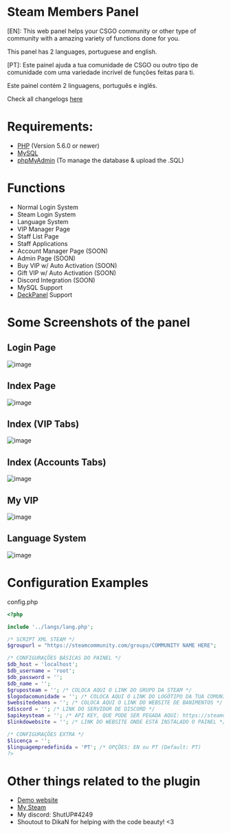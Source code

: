 # Steam Members Panel

[EN]:
This web panel helps your CSGO community or other type of community with a amazing variety of functions done for you.

This panel has 2 languages, portuguese and english.

[PT]:
Este painel ajuda a tua comunidade de CSGO ou outro tipo de comunidade com uma variedade incrível de funções feitas para ti.

Este painel contém 2 linguagens, português e inglês.

Check all changelogs [here](https://github.com/ShutAP1337/Steam-Members-Panel/blob/master/CHANGELOG.md)

# Requirements:
- [PHP](https://php.net/) (Version 5.6.0 or newer)
- [MySQL](https://www.mysql.com/)
- [phpMyAdmin](https://www.phpmyadmin.net/) (To manage the database & upload the .SQL)

# Functions
- Normal Login System
- Steam Login System
- Language System
- VIP Manager Page
- Staff List Page
- Staff Applications
- Account Manager Page (SOON)
- Admin Page (SOON)
- Buy VIP w/ Auto Activation (SOON)
- Gift VIP w/ Auto Activation (SOON)
- Discord Integration (SOON)
- MySQL Support
- [DeckPanel](https://deckhost.pt/cart.php?a=confproduct&i=0) Support

# Some Screenshots of the panel
## Login Page
![image](https://user-images.githubusercontent.com/41197101/59125477-610fd400-895a-11e9-92ea-490b2511ad28.png)

## Index Page
![image](https://user-images.githubusercontent.com/41197101/59125513-75ec6780-895a-11e9-8810-da396d4d16eb.png)

## Index (VIP Tabs)
![image](https://user-images.githubusercontent.com/41197101/59125548-8dc3eb80-895a-11e9-8def-083d10237908.png)

## Index (Accounts Tabs)
![image](https://user-images.githubusercontent.com/41197101/59125579-a7653300-895a-11e9-9733-0ce4b50c40c5.png)

## My VIP
![image](https://user-images.githubusercontent.com/41197101/59125290-c6af9080-8959-11e9-977c-4f08baf4db89.png)

## Language System
![image](https://user-images.githubusercontent.com/41197101/59125603-b6e47c00-895a-11e9-9c1e-f67847fd1a0e.png)

# Configuration Examples
config.php
```php
<?php

include '../langs/lang.php';

/* SCRIPT XML STEAM */
$groupurl = "https://steamcommunity.com/groups/COMMUNITY NAME HERE";

/* CONFIGURAÇÕES BÁSICAS DO PAINEL */
$db_host = 'localhost';
$db_username = 'root';
$db_password = '';
$db_name = '';
$gruposteam = ''; /* COLOCA AQUI O LINK DO GRUPO DA STEAM */
$logodacomunidade = ''; /* COLOCA AQUI O LINK DO LOGÓTIPO DA TUA COMUNIDADE (PNG) */
$websitedebans = ''; /* COLOCA AQUI O LINK DO WEBSITE DE BANIMENTOS */
$discord = ''; /* LINK DO SERVIDOR DE DISCORD */
$apikeysteam = ''; /* API KEY, QUE PODE SER PEGADA AQUI: https://steamcommunity.com/dev/apikey */
$linkdowebsite = ''; /* LINK DO WEBSITE ONDE ESTÁ INSTALADO O PAINEL */

/* CONFIGURAÇÕES EXTRA */
$licença = '';
$linguagempredefinida = 'PT'; /* OPÇÕES: EN ou PT (Default: PT)
?>
```

# Other things related to the plugin
- [Demo website](https://tugaarmy.pt/membros/)
- [My Steam](https://steamcommunity.com/id/ShutAP1337)
- My discord: ShutUP#4249
- Shoutout to DikaN for helping with the code beauty! <3
